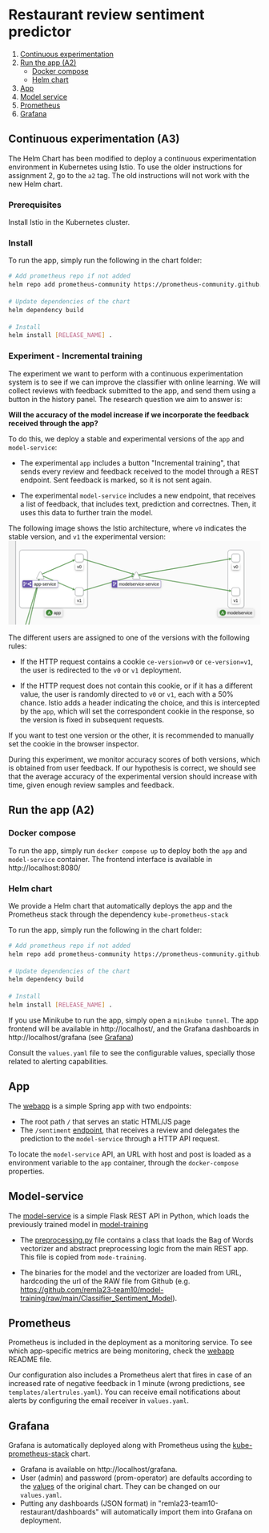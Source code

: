 # Restaurant review sentiment predictor

1. [Continuous experimentation](#continuous-experimentation-a3)
2. [Run the app (A2)](#run-the-app-a2)
    * [Docker compose](#docker-compose)
    * [Helm chart](#helm-chart)
3. [App](#app)
4. [Model service](#model-service)
5. [Prometheus](#prometheus)
6. [Grafana](#grafana)

## Continuous experimentation (A3)

The Helm Chart has been modified to deploy a continuous experimentation environment in Kubernetes using Istio. To use the older instructions for assignment 2, go to the `a2` tag. The old instructions will not work with the new Helm chart.

### Prerequisites
Install Istio in the Kubernetes cluster.

### Install

To run the app, simply run the following in the chart folder:

```sh
# Add prometheus repo if not added
helm repo add prometheus-community https://prometheus-community.github.io/helm-charts

# Update dependencies of the chart
helm dependency build

# Install
helm install [RELEASE_NAME] .
```
### Experiment - Incremental training

The experiment we want to perform with a continuous experimentation system is to see if we can improve the classifier with online learning. We will collect reviews with feedback submitted to the app, and send them using a button in the history panel. The research question we aim to answer is:

**Will the accuracy of the model increase if we incorporate the feedback received through the app?**

To do this, we deploy a stable and experimental versions of the `app` and `model-service`:

- The experimental `app` includes a button "Incremental training", that sends every review and feedback received to the model through a REST endpoint. Sent feedback is marked, so it is not sent again.

- The experimental `model-service` includes a new endpoint, that receives a list of feedback, that includes text, prediction and correctnes. Then, it uses this data to further train the model.

The following image shows the Istio architecture, where `v0` indicates the stable version,  and `v1` the experimental version:
![Alt text](img/istio-config.png)

The different users are assigned to one of the versions with the following rules:

- If the HTTP request contains a cookie `ce-version=v0` or `ce-version=v1`, the user is redirected to the `v0` or `v1` deployment.

- If the HTTP request does not contain this cookie, or if it has a different value, the user is randomly directed to `v0` or `v1`, each with a 50% chance. Istio adds a header indicating the choice, and this is intercepted by the `app`, which will set the correspondent cookie in the response, so the version is fixed in subsequent requests.

If you want to test one version or the other, it is recommended to manually set the cookie in the browser inspector.

During this experiment, we monitor accuracy scores of both versions, which is obtained from user feedback. If our hypothesis is correct, we should see that the average accuracy of the experimental version should increase with time, given enough review samples and feedback.

## Run the app (A2)

### Docker compose

To run the app, simply run `docker compose up` to deploy both the `app` and `model-service` container. The frontend interface is available in http://localhost:8080/

### Helm chart
We provide a Helm chart that automatically deploys the app and the Prometheus stack through the dependency `kube-prometheus-stack`

To run the app, simply run the following in the chart folder:

```sh
# Add prometheus repo if not added
helm repo add prometheus-community https://prometheus-community.github.io/helm-charts

# Update dependencies of the chart
helm dependency build

# Install
helm install [RELEASE_NAME] .
```

If you use Minikube to run the app, simply open a `minikube tunnel`. The app frontend will be available in http://localhost/, and the Grafana dashboards in http://localhost/grafana (see [Grafana](#grafana))

Consult the `values.yaml` file to see the configurable values, specially those related to alerting capabilities.

## App
The [webapp](https://github.com/remla23-team10/app) is a simple Spring app with two endpoints:

- The root path `/` that serves an static HTML/JS page
- The `/sentiment` [endpoint](https://github.com/remla23-team10/app/blob/main/src/main/java/nl/tudelft/remla/team10/app/controllers/SentimentController.java), that receives a review and delegates the prediction to the `model-service` through a HTTP API request.

To locate the `model-service` API, an URL with host and post is loaded as a environment variable to the `app` container, through the `docker-compose` properties.

## Model-service
The [model-service](https://github.com/remla23-team10/model-service) is a simple Flask REST API in Python, which loads the previously trained model in [model-training](https://github.com/remla23-team10/model-training)

- The [preprocessing.py](https://github.com/remla23-team10/model-service/blob/main/preprocessing.py) file contains a class that loads the Bag of Words vectorizer and abstract preprocessing logic from the main REST app. This file is copied from `mode-training`.

- The binaries for the model and the vectorizer are loaded from URL, hardcoding the url of the RAW file from Github (e.g. https://github.com/remla23-team10/model-training/raw/main/Classifier_Sentiment_Model).


## Prometheus
Prometheus is included in the deployment as a monitoring service. To see which app-specific metrics are being monitoring, check the [webapp](https://github.com/remla23-team10/app) README file.

Our configuration also includes a Prometheus alert that fires in case of an increased rate of negative feedback in 1 minute (wrong predictions, see `templates/alertrules.yaml`). You can receive email notifications about alerts by configuring the email receiver in `values.yaml`.

## Grafana

Grafana is automatically deployed along with Prometheus using the [kube-prometheus-stack](https://github.com/prometheus-community/helm-charts/blob/main/charts/kube-prometheus-stack) chart.
* Grafana is available on http://localhost/grafana. 
* User (admin) and password (prom-operator) are defaults according to the [values](https://github.com/prometheus-community/helm-charts/blob/main/charts/kube-prometheus-stack/values.yaml) of the original chart. They can be changed on our `values.yaml`.
* Putting any dashboards (JSON format) in "remla23-team10-restaurant/dashboards" will automatically import them into Grafana on deployment.